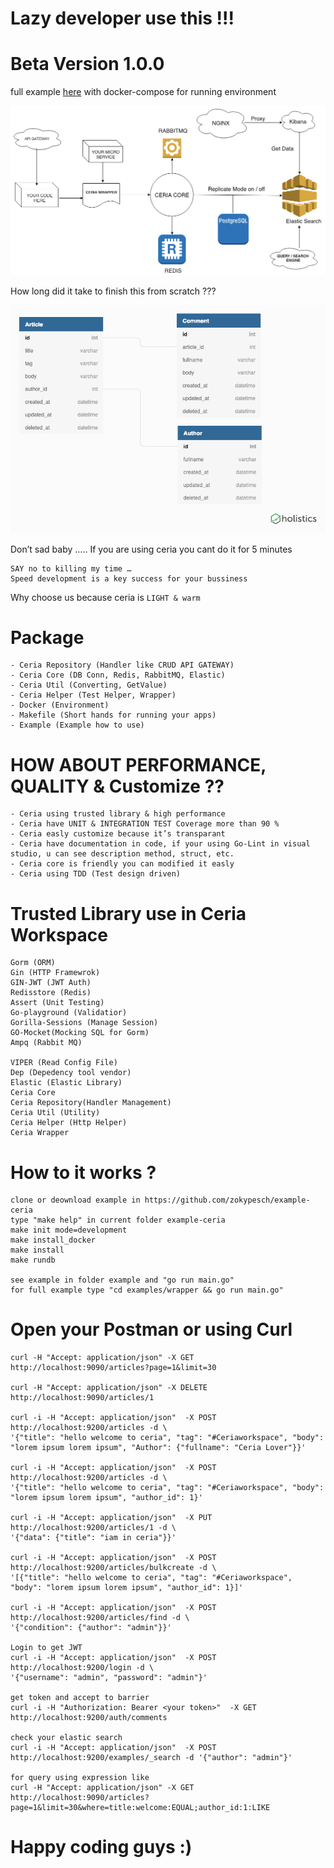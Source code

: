 # Lazy developer use this !!!

# Beta Version 1.0.0

full example <a href="https://github.com/zokypesch/example-ceria">here</a> with docker-compose for running environment

![Screenshot](ceria_diagram.png)

How long did it take to finish this from scratch ???

![Screenshot](ERD.png)

Don’t sad baby …..
If you are using ceria you cant do it for 5 minutes

```
SAY no to killing my time …
Speed development is a key success for your bussiness
```

Why choose us
because ceria is `LIGHT & warm`

# Package
```
- Ceria Repository (Handler like CRUD API GATEWAY)
- Ceria Core (DB Conn, Redis, RabbitMQ, Elastic)
- Ceria Util (Converting, GetValue)
- Ceria Helper (Test Helper, Wrapper)
- Docker (Environment)
- Makefile (Short hands for running your apps)
- Example (Example how to use)
```

# HOW ABOUT PERFORMANCE, QUALITY & Customize ??
```
- Ceria using trusted library & high performance
- Ceria have UNIT & INTEGRATION TEST Coverage more than 90 %
- Ceria easly customize because it’s transparant
- Ceria have documentation in code, if your using Go-Lint in visual studio, u can see description method, struct, etc.
- Ceria core is friendly you can modified it easly
- Ceria using TDD (Test design driven)
```

# Trusted Library use in Ceria Workspace
```
Gorm (ORM)
Gin (HTTP Framewrok)
GIN-JWT (JWT Auth)
Redisstore (Redis)
Assert (Unit Testing)
Go-playground (Validatior)
Gorilla-Sessions (Manage Session)
GO-Mocket(Mocking SQL for Gorm)
Ampq (Rabbit MQ)

VIPER (Read Config File)
Dep (Depedency tool vendor)
Elastic (Elastic Library)
Ceria Core
Ceria Repository(Handler Management)
Ceria Util (Utility)
Ceria Helper (Http Helper)
Ceria Wrapper
```

# How to it works ?
```
clone or deownload example in https://github.com/zokypesch/example-ceria
type "make help" in current folder example-ceria
make init mode=development
make install_docker
make install
make rundb

see example in folder example and "go run main.go"
for full example type "cd examples/wrapper && go run main.go" 
```

# Open your Postman or using Curl
```
curl -H "Accept: application/json" -X GET http://localhost:9090/articles?page=1&limit=30

curl -H "Accept: application/json" -X DELETE http://localhost:9090/articles/1

curl -i -H "Accept: application/json"  -X POST http://localhost:9200/articles -d \
'{"title": "hello welcome to ceria", "tag": "#Ceriaworkspace", "body": "lorem ipsum lorem ipsum", "Author": {"fullname": "Ceria Lover"}}'

curl -i -H "Accept: application/json"  -X POST http://localhost:9200/articles -d \
'{"title": "hello welcome to ceria", "tag": "#Ceriaworkspace", "body": "lorem ipsum lorem ipsum", "author_id": 1}'

curl -i -H "Accept: application/json"  -X PUT http://localhost:9200/articles/1 -d \
'{"data": {"title": "iam in ceria"}}'

curl -i -H "Accept: application/json"  -X POST http://localhost:9200/articles/bulkcreate -d \
'[{"title": "hello welcome to ceria", "tag": "#Ceriaworkspace", "body": "lorem ipsum lorem ipsum", "author_id": 1}]'

curl -i -H "Accept: application/json"  -X POST http://localhost:9200/articles/find -d \
'{"condition": {"author": "admin"}}'

Login to get JWT
curl -i -H "Accept: application/json"  -X POST http://localhost:9200/login -d \
'{"username": "admin", "password": "admin"}'

get token and accept to barrier
curl -i -H "Authorization: Bearer <your token>"  -X GET http://localhost:9200/auth/comments 

check your elastic search
curl -i -H "Accept: application/json"  -X POST http://localhost:9200/examples/_search -d '{"author": "admin"}'

for query using expression like
curl -H "Accept: application/json" -X GET http://localhost:9090/articles?page=1&limit=30&where=title:welcome:EQUAL;author_id:1:LIKE
```
# Happy coding guys :)